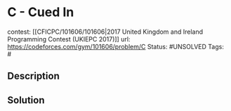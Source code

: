 # C - Cued In

contest: [[CFICPC/101606/101606|2017 United Kingdom and Ireland Programming Contest (UKIEPC 2017)]]
url: https://codeforces.com/gym/101606/problem/C
Status: #UNSOLVED
Tags: #

## Description

## Solution

